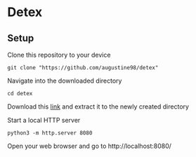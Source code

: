 # Detex

## Setup

Clone this repository to your device
```console
git clone "https://github.com/augustine98/detex"
```

Navigate into the downloaded directory
```console
cd detex
```

Download this [link](https://drive.google.com/file/d/1BomXFT2-SF80Oa1du4YFs599qINr2tB9/view?usp=sharing) and extract it to the newly created directory

Start a local HTTP server
```console 
python3 -m http.server 8080
```

Open your web browser and go to http://localhost:8080/

